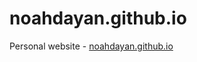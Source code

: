 noahdayan.github.io
===================

Personal website - [noahdayan.github.io](http://noahdayan.github.io)
